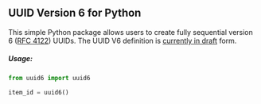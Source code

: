 ## UUID Version 6 for Python

This simple Python package allows users to create fully sequential version 6 ([RFC 4122](https://tools.ietf.org/html/draft-peabody-dispatch-new-uuid-format-00)) UUIDs.
The UUID V6 definition is [currently in draft](https://tools.ietf.org/html/draft-peabody-dispatch-new-uuid-format-00) form.

##### Usage:

```python
from uuid6 import uuid6

item_id = uuid6()
```
